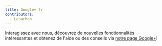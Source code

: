 ```yaml
---
title: Google+ fr
contributors:
  - Lebarhon
---
```


Interagissez avec nous, découvrez de nouvelles fonctionnalités
intéressantes et obtenez de l'aide ou des conseils via [notre page
Google+](https://plus.google.com/+rawtherapee/)!
